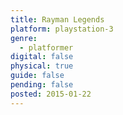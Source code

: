 ```yaml
---
title: Rayman Legends
platform: playstation-3
genre:
  - platformer
digital: false
physical: true
guide: false
pending: false
posted: 2015-01-22
---
```

